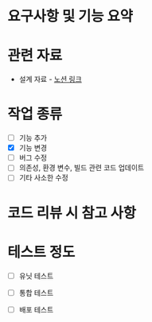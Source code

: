 <!--아래 양식에 따라 작성하되 불필요한 항목은 삭제하고, 필요한 항목은 추가한다.-->

# 요구사항 및 기능 요약


# 관련 자료
- 설계 자료 - [노션 링크]()

# 작업 종류
<!--이 PR에서 작업한 항목을 모두 체크
되도록 한 PR에서는 하나의 작업을 체크하도록 구성-->
- [ ] 기능 추가
- [x] 기능 변경
- [ ] 버그 수정
- [ ] 의존성, 환경 변수, 빌드 관련 코드 업데이트
- [ ] 기타 사소한 수정

# 코드 리뷰 시 참고 사항
<!--리뷰어가 빠르게 코드 리뷰를 할 수 있도록 설명
예) abc.js의 L10-50은 코드 포맷 변경이므로 리뷰 필요 없음-->

# 테스트 정도
- [ ] 유닛 테스트
- [ ] 통합 테스트
- [ ] 배포 테스트

